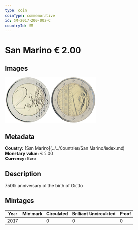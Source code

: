 ```yaml
---
type: coin
coinType: commemorative
id: SM-2017-200-002-C
countryId: SM
---
```


# San Marino € 2.00

## Images

<img src="../../Images/common-2007-200.webp" height="150" alt="Front image"><img src="Images/SM-2017-200-002.webp" height="150" alt="Back image">

## Metadata

**Country:** [San Marino](../../Countries/San Marino/index.md)\
**Monetary value:** € 2.00\
**Currency:** Euro

## Description
750th anniversary of the birth of Giotto

## Mintages

| Year | Mintmark | Circulated | Brilliant Uncirculated | Proof |
| ---- | -------- | ---------- | ---------------------- | ----- |
| 2017 | | 0 | 0 | 0 |
